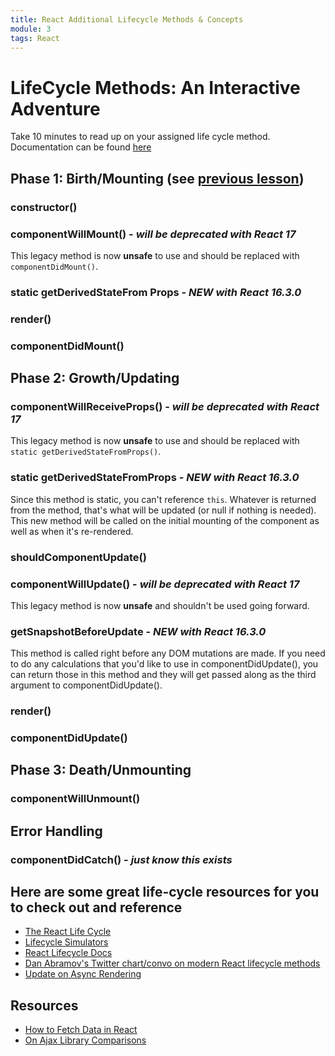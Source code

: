 ```yaml
---
title: React Additional Lifecycle Methods & Concepts
module: 3
tags: React
---
```


# LifeCycle Methods: An Interactive Adventure

Take 10 minutes to read up on your assigned life cycle method. Documentation can be found [here](https://facebook.github.io/react/docs/react-component.html#the-component-lifecycle)  

## Phase 1: Birth/Mounting (see [previous lesson](http://frontend.turing.io/lessons/module-3/react-basic-lifecycle-methods-and-propTypes.html)) 
### constructor()
### componentWillMount() - *will be deprecated with React 17*
This legacy method is now **unsafe** to use and should be replaced with `componentDidMount()`.
### static getDerivedStateFrom Props - *NEW with React 16.3.0*
### render()
### componentDidMount()
 
## Phase 2: Growth/Updating  
### componentWillReceiveProps() - *will be deprecated with React 17*
This legacy method is now **unsafe** to use and should be replaced with `static getDerivedStateFromProps()`.
### static getDerivedStateFromProps - *NEW with React 16.3.0*
Since this method is static, you can't reference `this`. Whatever is returned from the method, that's what will be updated (or null if nothing is needed). This new method will be called on the initial mounting of the component as well as when it's re-rendered.
### shouldComponentUpdate()
### componentWillUpdate() - *will be deprecated with React 17*
This legacy method is now **unsafe** and shouldn't be used going forward.
### getSnapshotBeforeUpdate - *NEW with React 16.3.0*
This method is called right before any DOM mutations are made. If you need to do any calculations that you'd like to use in componentDidUpdate(), you can return those in this method and they will get passed along as the third argument to componentDidUpdate().
### render()
### componentDidUpdate()

## Phase 3: Death/Unmounting  
### componentWillUnmount()

## Error Handling
### componentDidCatch() - *just know this exists*

## Here are some great life-cycle resources for you to check out and reference

- [The React Life Cycle](https://developmentarc.gitbooks.io/react-indepth/content/life_cycle/introduction.html)
- [Lifecycle Simulators](https://reactarmory.com/guides/lifecycle-simulators)
- [React Lifecycle Docs](https://reactjs.org/docs/react-component.html)
- [Dan Abramov's Twitter chart/convo on modern React lifecycle methods](https://twitter.com/dan_abramov/status/981712092611989509)
- [Update on Async Rendering](https://reactjs.org/blog/2018/03/27/update-on-async-rendering.html)

## Resources  
- [How to Fetch Data in React](https://www.robinwieruch.de/react-fetching-data/)
- [On Ajax Library Comparisons](http://andrewhfarmer.com/ajax-libraries/)  

